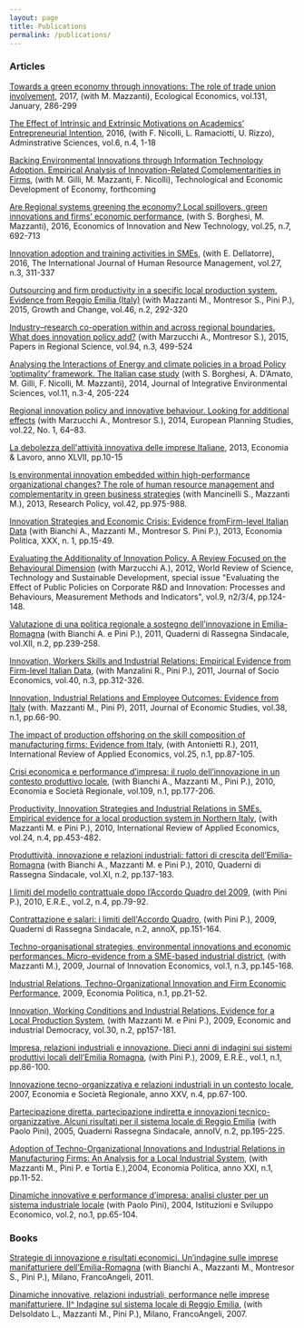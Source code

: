 ```yaml
---
layout: page
title: Publications
permalink: /publications/
---
```


### Articles
[Towards a green economy through innovations: The role of trade union involvement](http://www.sciencedirect.com/science/article/pii/S0921800915305085), 2017, (with M. Mazzanti), Ecological Economics, vol.131, January, 286-299

[The Effect of Intrinsic and Extrinsic Motivations on Academics’ Entrepreneurial Intention](http://www.mdpi.com/2076-3387/6/4/15), 2016, (with F. Nicolli, L. Ramaciotti, U. Rizzo), Adminstrative Sciences, vol.6, n.4, 1-18

[Backing Environmental Innovations through Information Technology Adoption. Empirical Analysis of Innovation-Related Complementarities in Firms](http://www.tandfonline.com/doi/abs/10.3846/20294913.2015.1124151), (with M. Gilli, M. Mazzanti, F. Nicolli), Technological and Economic Development of Economy, forthcoming


[Are Regional systems greening the economy? Local spillovers, green innovations and firms’ economic performance](http://www.tandfonline.com/doi/full/10.1080/10438599.2015.1127557), (with S. Borghesi, M. Mazzanti), 2016, Economics of Innovation and New Technology, vol.25, n.7, 692-713


[Innovation adoption and training activities in SMEs](http://www.tandfonline.com/doi/full/10.1080/09585192.2015.1042901), (with E. Dellatorre), 2016, The International Journal of Human Resource Management, vol.27, n.3, 311-337


[Outsourcing and firm productivity in a specific local production system. Evidence from Reggio Emilia (Italy)](http://onlinelibrary.wiley.com/doi/10.1111/grow.12070/abstract) (with Mazzanti M., Montresor S., Pini P.), 2015, Growth and Change, vol.46, n.2, 292-320

	
[Industry–research co-operation within and across regional boundaries. What does innovation policy add?](http://onlinelibrary.wiley.com/doi/10.1111/pirs.12079/abstract) (with Marzucchi A., Montresor S.), 2015, Papers in Regional Science, vol.94, n.3, 499-524


[Analysing the Interactions of Energy and climate policies in a broad Policy ‘optimality’ framework. The Italian case study](http://www.tandfonline.com/doi/full/10.1080/1943815X.2014.962549) (with S. Borghesi, A. D’Amato, M. Gilli, F. Nicolli, M. Mazzanti), 2014, Journal of Integrative Environmental Sciences, vol.11, n.3-4, 205-224

 
[Regional innovation policy and innovative behaviour. Looking for additional effects](http://www.tandfonline.com/doi/abs/10.1080/09654313.2012.722977) (with Marzucchi A., Montresor S.), 2014, European Planning Studies, vol.22, No. 1, 64–83. 


[La debolezza dell'attività innovativa delle imprese Italiane](https://www.rivisteweb.it/doi/10.7384/75672), 2013, Economia & Lavoro, anno XLVII, pp.10-15

[Is environmental innovation embedded within high-performance organizational changes? The role of human resource management and complementarity in green business strategies](http://www.sciencedirect.com/science/article/pii/S0048733313000036) (with Mancinelli S., Mazzanti M.), 2013, Research Policy, vol.42, pp.975-988.


[Innovation Strategies and Economic Crisis: Evidence fromFirm-level Italian Data](https://www.rivisteweb.it/doi/10.1428/73099) (with Bianchi A., Mazzanti M., Montresor S.  Pini P.), 2013, Economia Politica, XXX, n. 1, pp.15-49.


[Evaluating the Additionality of Innovation Policy. A Review Focused on the Behavioural Dimension](http://www.inderscienceonline.com/doi/abs/10.1504/WRSTSD.2012.047685?journalCode=wrstsd) (with Marzucchi A.), 2012, World Review of Science, Technology and Sustainable Development, special issue "Evaluating the Effect of Public Policies on Corporate R&D and Innovation: Processes and Behaviours, Measurement Methods and Indicators", vol.9, n2/3/4, pp.124-148. 

[Valutazione di una politica regionale a sostegno dell’innovazione in Emilia-Romagna](http://www.ediesseonline.it/riviste/qrs/autori/davide-antonioli) (with Bianchi A. e Pini P.), 2011, Quaderni di Rassegna Sindacale, vol.XII, n.2, pp.239-258. 

[Innovation, Workers Skills and Industrial Relations: Empirical Evidence from Firm-level Italian Data](http://www.sciencedirect.com/science/article/pii/S1053535711000023), (with Manzalini R., Pini P.), 2011, Journal of Socio Economics, vol.40, n.3, pp.312-326. 


[Innovation, Industrial Relations and Employee Outcomes: Evidence from Italy](http://www.emeraldinsight.com/doi/abs/10.1108/01443581111096150?journalCode=jes) (with. Mazzanti M., Pini P), 2011,  Journal of Economic Studies, vol.38, n.1, pp.66-90. 

[The impact of production offshoring on the skill composition of manufacturing firms: Evidence from Italy](http://www.tandfonline.com/doi/abs/10.1080/02692171.2010.483461), (with Antonietti R.), 2011, International Review of Applied Economics, vol.25, n.1, pp.87-105. 

[Crisi economica e performance d’impresa: il ruolo dell’innovazione in un contesto produttivo locale](https://www.francoangeli.it/Riviste/Scheda_Rivista.aspx?idArticolo=39996), (with Bianchi A., Mazzanti M., Pini P.), 2010, Economia e Società Regionale, vol.109, n.1, pp.177-206.

[Productivity, Innovation Strategies and Industrial Relations in SMEs. Empirical evidence for a local production system in Northern Italy](http://www.tandfonline.com/doi/full/10.1080/02692171.2010.483790), (with Mazzanti M. e Pini P.), 2010, International Review of Applied Economics, vol.24, n.4, pp.453-482.

[Produttività, innovazione e relazioni industriali: fattori di crescita dell’Emilia-Romagna](http://www.ediesseonline.it/riviste/qrs/autori/davide-antonioli) (with Bianchi A., Mazzanti M. e Pini P.), 2010, Quaderni di Rassegna Sindacale, vol.XI, n.2, pp.137-183.

[I limiti del modello contrattuale dopo l’Accordo Quadro del 2009](http://www.editricesocialmente.it/allegati/2_ERE_N04.pdf), (with Pini P.), 2010, E.R.E., vol.2, n.4, pp.79-92. 

[Contrattazione e salari: i limiti dell'Accordo Quadro](http://www.ediesseonline.it/riviste/qrs/autori/davide-antonioli), (with Pini P.), 2009, Quaderni di Rassegna Sindacale, n.2, annoX, pp.151-164.

[Techno-organisational strategies, environmental innovations and economic performances. Micro-evidence from a SME-based industrial district](https://www.cairn.info/revue-journal-of-innovation-economics-2009-1-page-145.htm), (with Mazzanti M.), 2009, Journal of Innovation Economics, vol.1, n.3, pp.145-168.

[Industrial Relations, Techno-Organizational Innovation and Firm Economic Performance](https://www.rivisteweb.it/doi/10.1428/29091), 2009, Economia Politica, n.1, pp.21-52.


[Innovation, Working Conditions and Industrial Relations. Evidence for a Local Production System](http://eid.sagepub.com/content/30/2/157.abstract), (with Mazzanti M. e Pini P.), 2009, Economic and industrial Democracy, vol.30, n.2, pp157-181.
	

[Impresa, relazioni industriali e innovazione. Dieci anni di indagini sui sistemi produttivi locali dell’Emilia Romagna](http://www.editricesocialmente.it/allegati/2_ERE_N01.pdf), (with Pini P.), 2009, E.R.E., vol.1, n.1, pp.86-100.

[Innovazione tecno-organizzativa e relazioni industriali in un contesto locale](http://www.francoangeli.it/riviste/Scheda_rivista.aspx?IDArticolo=32575), 2007, Economia e Società Regionale, anno XXV, n.4, pp.67-100.

[Partecipazione diretta, partecipazione indiretta e innovazioni tecnico-organizzative. Alcuni risultati per il sistema locale di Reggio Emilia](http://www.ediesseonline.it/riviste/qrs/autori/davide-antonioli) (with Paolo Pini), 2005, Quaderni Rassegna Sindacale, annoIV, n.2, pp.195-225.

[Adoption of Techno-Organizational Innovations and Industrial Relations in Manufacturing Firms: An Analysis for a Local Industrial System](https://www.rivisteweb.it/doi/10.1428/13035), (with Mazzanti M., Pini P. e Tortia E.),2004, Economia Politica, anno XXI, n.1, pp.11-52.

[Dinamiche innovative e performance d’impresa: analisi cluster per un sistema industriale locale](http://www.francoangeli.it/riviste/Scheda_Rivista.aspx?IDArticolo=22519&Tipo=Articolo%20PDF&idRivista=111) (with Paolo Pini), 2004, Istituzioni e Sviluppo Economico, vol.2, no.1, pp.65-104.

### Books

[Strategie di innovazione e risultati economici. Un’indagine sulle imprese manifatturiere dell’Emilia-Romagna](http://www.francoangeli.it/ricerca/Scheda_libro.aspx?CodiceLibro=365.874) (with Bianchi A., Mazzanti M., Montresor S., Pini P.), Milano, FrancoAngeli, 2011.

[Dinamiche innovative, relazioni industriali, performance nelle imprese manifatturiere. II^ Indagine sul sistema locale di Reggio Emilia](http://www.francoangeli.it/Ricerca/Scheda_libro.aspx?CodiceLibro=365.521), (with Delsoldato L., Mazzanti M., Pini P.), Milano, FrancoAngeli, 2007.

